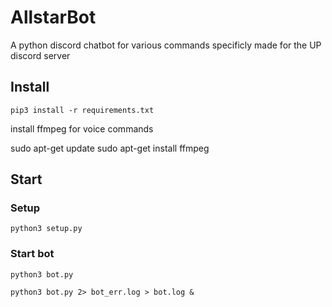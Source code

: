 # AllstarBot
A python discord chatbot for various commands specificly made for the UP discord server

## Install
`pip3 install -r requirements.txt`

install ffmpeg for voice commands

sudo apt-get update
sudo apt-get install ffmpeg

## Start
### Setup
`python3 setup.py`

### Start bot
`python3 bot.py`

`python3 bot.py 2> bot_err.log > bot.log &`
